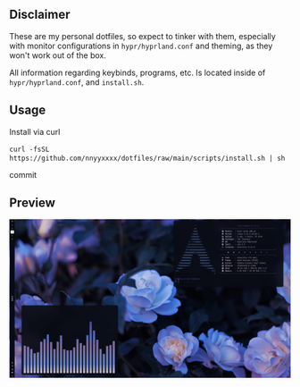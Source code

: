 ## Disclaimer
These are my personal dotfiles, so expect to tinker with them, especially with monitor configurations in ``hypr/hyprland.conf`` and theming, as they won't work out of the box.

All information regarding keybinds, programs, etc. Is located inside of ``hypr/hyprland.conf``, and ``install.sh``.

## Usage
Install via curl
  ```shell
  curl -fsSL https://github.com/nnyyxxxx/dotfiles/raw/main/scripts/install.sh | sh
  ```
commit
## Preview
![](.github/preview.png)
